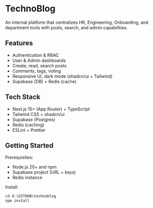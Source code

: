 # TechnoBlog

An internal platform that centralizes HR, Engineering, Onboarding, and department tools with posts, search, and admin capabilities.

## Features

- Authentication & RBAC
- User & Admin dashboards
- Create, read, search posts
- Comments, tags, voting
- Responsive UI, dark mode (shadcn/ui + Tailwind)
- Supabase (DB) + Redis (cache)

## Tech Stack

- Next.js 15+ (App Router) + TypeScript
- Tailwind CSS + shadcn/ui
- Supabase (Postgres)
- Redis (caching)
- ESLint + Prettier

## Getting Started

Prerequisites:
- Node.js 20+ and npm
- Supabase project (URL + keys)
- Redis instance

Install:
````powershell
cd d:\GITHUB\technoblog
npm install
````



